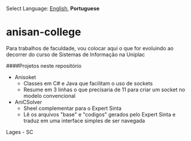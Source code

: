 Select Language: [English](https://github.com/AnisanWesley/anisan-college/), **Portuguese**

anisan-college
==============

Para trabalhos de faculdade, vou colocar aqui o que for evoluindo ao decorrer do curso de Sistemas de Informação na Uniplac

####Projetos neste repositório
* Anisoket
  *	Classes em C# e Java que facilitam o uso de sockets
  *	Resume em 3 linhas o que precisaria de 11 para criar um socket no modelo convencional
* AniCSolver
  *	Sheel complementar para o Expert Sinta
  *	Lê os arquivos "base" e "codigos" gerados pelo Expert Sinta e traduz em uma interface simples de ser navegada



Lages - SC
